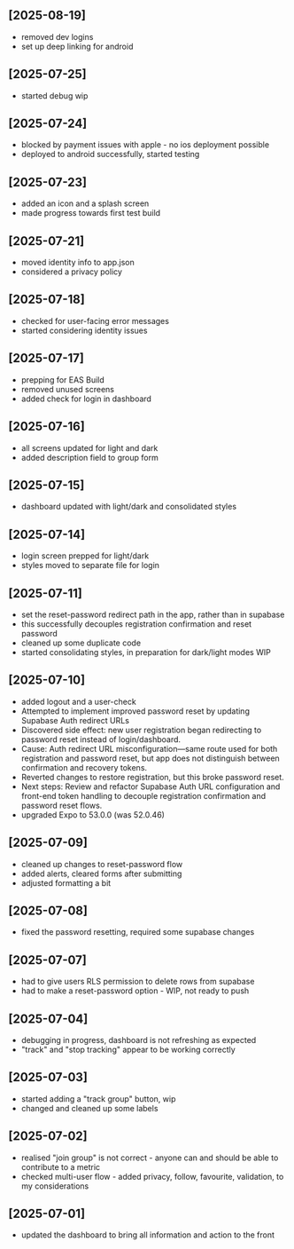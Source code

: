 ## [2025-08-19]
- removed dev logins
- set up deep linking for android

## [2025-07-25]
- started debug wip

## [2025-07-24]
- blocked by payment issues with apple - no ios deployment possible
- deployed to android successfully, started testing

## [2025-07-23]
- added an icon and a splash screen
- made progress towards first test build

## [2025-07-21]
- moved identity info to app.json
- considered a privacy policy

## [2025-07-18]
- checked for user-facing error messages
- started considering identity issues

## [2025-07-17]
- prepping for EAS Build
- removed unused screens
- added check for login in dashboard

## [2025-07-16]
- all screens updated for light and dark
- added description field to group form

## [2025-07-15]
- dashboard updated with light/dark and consolidated styles

## [2025-07-14]
- login screen prepped for light/dark
- styles moved to separate file for login

## [2025-07-11]
- set the reset-password redirect path in the app, rather than in supabase
- this successfully decouples registration confirmation and reset password
- cleaned up some duplicate code
- started consolidating styles, in preparation for dark/light modes WIP

## [2025-07-10]
- added logout and a user-check
- Attempted to implement improved password reset by updating Supabase Auth redirect URLs
- Discovered side effect: new user registration began redirecting to password reset instead of login/dashboard.
- Cause: Auth redirect URL misconfiguration—same route used for both registration and password reset, but app does not distinguish between confirmation and recovery tokens.
- Reverted changes to restore registration, but this broke password reset.
- Next steps: Review and refactor Supabase Auth URL configuration and front-end token handling to decouple registration confirmation and password reset flows.
- upgraded Expo to 53.0.0 (was 52.0.46)

## [2025-07-09]
- cleaned up changes to reset-password flow
- added alerts, cleared forms after submitting
- adjusted formatting a bit

## [2025-07-08]
- fixed the password resetting, required some supabase changes

## [2025-07-07]
- had to give users RLS permission to delete rows from supabase
- had to make a reset-password option - WIP, not ready to push

## [2025-07-04]
- debugging in progress, dashboard is not refreshing as expected
- "track" and "stop tracking" appear to be working correctly

## [2025-07-03]
- started adding a "track group" button, wip
- changed and cleaned up some labels

## [2025-07-02]

- realised "join group" is not correct - anyone can and should be able to contribute to a metric
- checked multi-user flow - added privacy, follow, favourite, validation, to my considerations

## [2025-07-01]

- updated the dashboard to bring all information and action to the front